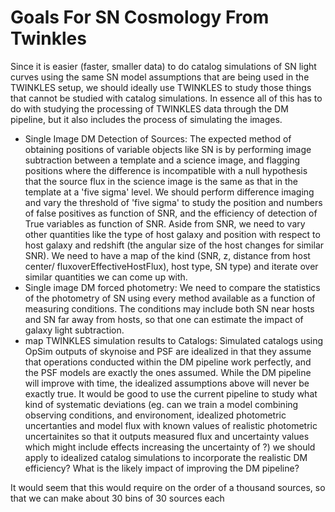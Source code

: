 # Goals For SN Cosmology From Twinkles

Since it is easier (faster, smaller data) to do catalog simulations of SN light curves using the same SN model assumptions that are being used in the TWINKLES setup, we should ideally use TWINKLES to study those things that cannot be studied with catalog simulations. In essence all of this has to do with studying the processing of TWINKLES data through the DM pipeline, but it also includes the process of simulating the images. 

- Single Image DM Detection of Sources: The expected method of obtaining positions of variable objects like SN is by performing image subtraction between a template and a science image, and flagging positions where the difference is incompatible with a null hypothesis that the source flux in the science image is the same as that in the template at a 'five sigma' level. We should perform difference imaging and vary the threshold of 'five sigma' to study the position and numbers of false positives as function of SNR, and the efficiency of detection of True variables  as function of SNR. Aside from SNR, we need to vary other quantities like the type of host galaxy and position with respect to host galaxy and redshift (the angular size of the host changes for similar SNR). We need to have a map of the kind (SNR, z, distance from host center/ fluxoverEffectiveHostFlux), host type, SN type) and iterate over similar quantities we can come up with.  
- Single image DM forced photometry: We need to compare the statistics of the photometry of SN using every method available as a function of measuring conditions. The conditions may include both SN near hosts and SN far away from hosts, so that one can estimate the impact of galaxy light subtraction. 
- map TWINKLES simulation results to Catalogs: Simulated catalogs using OpSim outputs of skynoise and PSF are idealized in that they assume that operations conducted within the DM pipeline work perfectly, and the PSF models are exactly the ones assumed. While the DM pipeline will improve with time, the idealized assumptions above will never be exactly true. It would be good to use the current pipeline to study what kind of systematic deviations (eg. can we train a model combining observing conditions, and environoment, idealized photometric uncertanties and model flux with known values of realistic photometric uncertainites so that it outputs measured flux and uncertainty values which might include effects increasing the uncertainty of ?) we should apply to idealized catalog simulations to incorporate the realistic DM efficiency? What is the likely impact of improving the DM pipeline?

It would seem that this would require on the order of a thousand sources, so that we can make about 30 bins of 30 sources each
